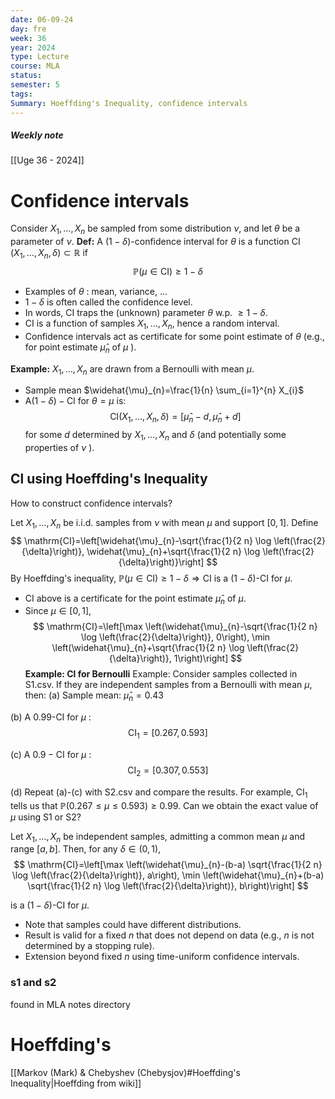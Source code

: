 ```yaml
---
date: 06-09-24
day: fre
week: 36
year: 2024
type: Lecture
course: MLA
status: 
semester: 5
tags: 
Summary: Hoeffding's Inequality, confidence intervals
---
```

##### Weekly note
[[Uge 36 - 2024]]

# Confidence intervals
Consider $X_{1}, \ldots, X_{n}$ be sampled from some distribution $\nu$, and let $\theta$ be a parameter of $\nu$.
**Def:**
A $(1-\delta)$-confidence interval for $\theta$ is a function $\operatorname{CI}\left(X_{1}, \ldots, X_{n}, \delta\right) \subset \mathbb{R}$ if$$
\mathbb{P}(\mu \in \mathrm{CI}) \geq 1-\delta
$$

- Examples of $\theta$ : mean, variance, ...
- $1-\delta$ is often called the confidence level.
- In words, CI traps the (unknown) parameter $\theta$ w.p. $\geq 1-\delta$.
- CI is a function of samples $X_{1}, \ldots, X_{n}$, hence a random interval.
- Confidence intervals act as certificate for some point estimate of $\theta$ (e.g., for point estimate $\widehat{\mu}_{n}$ of $\mu$ ).

**Example:** $X_{1}, \ldots, X_{n}$ are drawn from a Bernoulli with mean $\mu$.

- Sample mean $\widehat{\mu}_{n}=\frac{1}{n} \sum_{i=1}^{n} X_{i}$
- $\mathrm{A}(1-\delta)-\mathrm{Cl}$ for $\theta=\mu$ is:$$
\mathrm{CI}\left(X_{1}, \ldots, X_{n}, \delta\right)=\left[\widehat{\mu}_{n}-d, \widehat{\mu}_{n}+d\right]
$$for some $d$ determined by $X_{1}, \ldots, X_{n}$ and $\delta$ (and potentially some properties of $\nu$ ).
## Cl using Hoeffding's Inequality
How to construct confidence intervals?

Let $X_{1}, \ldots, X_{n}$ be i.i.d. samples from $\nu$ with mean $\mu$ and support $[0,1]$. Define
$$
\mathrm{CI}=\left[\widehat{\mu}_{n}-\sqrt{\frac{1}{2 n} \log \left(\frac{2}{\delta}\right)}, \widehat{\mu}_{n}+\sqrt{\frac{1}{2 n} \log \left(\frac{2}{\delta}\right)}\right]
$$
By Hoeffding's inequality, $\mathbb{P}(\mu \in \mathrm{CI}) \geq 1-\delta \Longrightarrow \mathrm{CI}$ is a $(1-\delta)$-CI for $\mu$.
- CI above is a certificate for the point estimate $\widehat{\mu}_{n}$ of $\mu$.
- Since $\mu \in[0,1]$,$$
\mathrm{CI}=\left[\max \left(\widehat{\mu}_{n}-\sqrt{\frac{1}{2 n} \log \left(\frac{2}{\delta}\right)}, 0\right), \min \left(\widehat{\mu}_{n}+\sqrt{\frac{1}{2 n} \log \left(\frac{2}{\delta}\right)}, 1\right)\right]
$$
**Example: Cl for Bernoulli**
Example: Consider samples collected in S1.csv. If they are independent samples from a Bernoulli with mean $\mu$, then:
(a) Sample mean: $\widehat{\mu}_{n}=0.43$

(b) A 0.99-CI for $\mu$ :
$$
\mathrm{CI}_{1}=[0.267,0.593]
$$

(c) A $0.9-\mathrm{CI}$ for $\mu$ :
$$
\mathrm{CI}_{2}=[0.307,0.553]
$$

(d) Repeat (a)-(c) with S2.csv and compare the results.
For example, $\mathrm{CI}_{1}$ tells us that $\mathbb{P}(0.267 \leq \mu \leq 0.593) \geq 0.99$. Can we obtain the exact value of $\mu$ using S1 or S2?

Let $X_{1}, \ldots, X_{n}$ be independent samples, admitting a common mean $\mu$ and range  $[a, b]$. Then, for any $\delta \in(0,1)$,
$$
\mathrm{CI}=\left[\max \left(\widehat{\mu}_{n}-(b-a) \sqrt{\frac{1}{2 n} \log \left(\frac{2}{\delta}\right)}, a\right), \min \left(\widehat{\mu}_{n}+(b-a) \sqrt{\frac{1}{2 n} \log \left(\frac{2}{\delta}\right)}, b\right)\right]
$$

is a $(1-\delta)$-CI for $\mu$.

- Note that samples could have different distributions.
- Result is valid for a fixed $n$ that does not depend on data (e.g., $n$ is not determined by a stopping rule).
- Extension beyond fixed $n$ using time-uniform confidence intervals.
### s1 and s2
found in MLA notes directory

# Hoeffding's
[[Markov (Mark) & Chebyshev (Chebysjov)#Hoeffding's Inequality|Hoeffding from wiki]]
